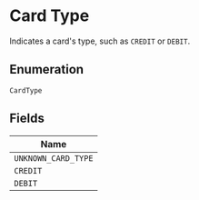 <!-- Optimized: 2025-10-06 -->
<!-- RPM: 1.6.2.1.1.6.2.1_card-type_20251006 -->
<!-- Session: E2E RPM DNA Application -->
<!-- AOM: RND (Reggie & Dro) -->
<!-- COI: TECHNOLOGY -->
<!-- RPM: HIGH -->
<!-- ACTION: BUILD -->

# Card Type

Indicates a card's type, such as `CREDIT` or `DEBIT`.

## Enumeration

`CardType`

## Fields

| Name |
|  --- |
| `UNKNOWN_CARD_TYPE` |
| `CREDIT` |
| `DEBIT` |
